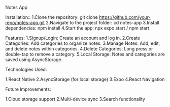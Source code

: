 Notes App

Installation:: 
 1.Clone the repository:  git clone https://github.com/your-repo/notes-app.git
 2.Navigate to the project folder: cd notes-app
 3.Install dependencies: npm install
 4.Start the app: npx expo start / npm start


 Features: 
1.Signup/Login: Create an account and log in.
2.Create Categories: Add categories to organize notes.
3.Manage Notes: Add, edit, and delete notes within categories.
4.Delete Categories: Long press or double-tap to remove a category.
5.Local Storage: Notes and categories are saved using AsyncStorage.

Technologies Used: 

1.React Native
2.AsyncStorage (for local storage)
3.Expo
4.React Navigation

Future Improvements: 

1.Cloud storage support
2.Multi-device sync
3.Search functionality
